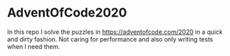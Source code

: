 # AdventOfCode2020

In this repo I solve the puzzles in https://adventofcode.com/2020 in a quick and
dirty fashion. Not caring for performance and also only writing tests when I
need them.